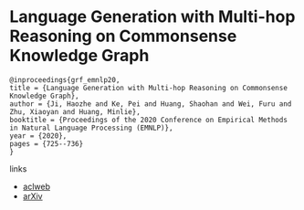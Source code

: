 # Language Generation with Multi-hop Reasoning on Commonsense Knowledge Graph

```
@inproceedings{grf_emnlp20,
title = {Language Generation with Multi-hop Reasoning on Commonsense Knowledge Graph},
author = {Ji, Haozhe and Ke, Pei and Huang, Shaohan and Wei, Furu and Zhu, Xiaoyan and Huang, Minlie},
booktitle = {Proceedings of the 2020 Conference on Empirical Methods in Natural Language Processing (EMNLP)},
year = {2020},
pages = {725--736}
}
```

links
- [aclweb](https://www.aclweb.org/anthology/2020.emnlp-main.54/)
- [arXiv](https://arxiv.org/abs/2009.11692)
